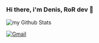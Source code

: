 ### Hi there, i'm Denis, RoR dev 👋

<img align="center" src="https://github-readme-stats.vercel.app/api?username=DenisZackharov&include_all_commits=true&count_private=true&show_icons=true&line_height=20&title_color=9a69bf&icon_color=9a69bf&text_color=e7e1eb&bg_color=0,000000,130F40" alt="my Github Stats"/>

<a href="https://mail.google.com/mail/u/0/#inbox?compose=GTvVlcSMTgmLfrfMWmgNFCCcnKMnrnSHpfqQbCVxqKgJQRlJDNJZbgVkHQLQjdmDvcKDBpJttFfTk" target="_blank"><img src="https://img.shields.io/badge/Gmail-D14836?style=for-the-badge&logo=gmail&logoColor=white" alt="Gmail"></a> 

